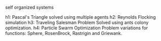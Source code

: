 self organized systems

h1:
    Pascal's Triangle solved using multiple agents
h2:
    Reynolds Flocking simulation
h3:
    Traveling Salesman Problem
        Solved using ants colony optimization.
h4:
    Particle Swarm Optimization Problem
        variations for functions: Sphere, RosenBrock, Rastrigin and Griewank.
